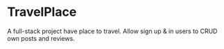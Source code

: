 # TravelPlace
A full-stack project have place to travel. Allow sign up &amp; in users to CRUD own posts and reviews.
